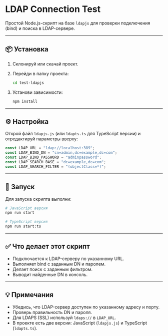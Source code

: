 # LDAP Connection Test

Простой Node.js-скрипт на базе `ldapjs` для проверки подключения (bind) и поиска в LDAP-сервере.

---

## 📦 Установка

1. Склонируй или скачай проект.
2. Перейди в папку проекта:

   ```bash
   cd test-ldapjs
   ```

3. Установи зависимости:

   ```bash
   npm install
   ```

---

## ⚙️ Настройка

Открой файл `ldapjs.js` (или `ldapts.ts` для TypeScript версии) и отредактируй параметры вверху:

```js
const LDAP_URL = "ldap://localhost:389";
const LDAP_BIND_DN = "cn=admin,dc=example,dc=com";
const LDAP_BIND_PASSWORD = "adminpassword";
const LDAP_SEARCH_BASE = "dc=example,dc=com";
const LDAP_SEARCH_FILTER = "(objectClass=*)";
```

---

## 🚀 Запуск

Для запуска скрипта выполни:

```bash
# JavaScript версия
npm run start

# TypeScript версия
npm run start:ts
```

---

## ✅ Что делает этот скрипт

- Подключается к LDAP-серверу по указанному URL.
- Выполняет bind с заданным DN и паролем.
- Делает поиск с заданным фильтром.
- Выводит найденные DN в консоль.

---

## 💡 Примечания

- Убедись, что LDAP-сервер доступен по указанному адресу и порту.
- Проверь правильность DN и пароля.
- Для LDAPS (SSL) используй `ldaps://` в `LDAP_URL`.
- В проекте есть две версии: JavaScript (`ldapjs.js`) и TypeScript (`ldapts.ts`).
